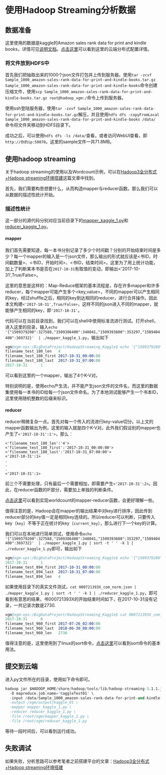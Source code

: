 # 使用Hadoop Streaming分析数据


## 数据准备 

这里使用的数据是kaggle的Amazon sales rank data for print and kindle books，详情可见[说明文档](../Documentations/Kaggle_amazon-sales-rank-data-for-print-and-kindle-books.md)。[点击这里](../Documentations/Hadoop_distribute.md)可以看到这里的云端分布式配置详情。


### 将文件放到HDFS中

首先我们把抽取出来的1000个json文件打包并上传到服务器。使用`tar -zcvf Sample_1000_amazon-sales-rank-data-for-print-and-kindle-books.tar.gz Sample_1000_amazon-sales-rank-data-for-print-and-kindle-books`命令创建压缩文件，使用`scp Sample_1000_amazon-sales-rank-data-for-print-and-kindle-books.tar.gz root@hadoop_xgm:/`命令上传到服务器。  

使用ssh登陆服务器，使用`tar -zxvf Sample_1000_amazon-sales-rank-data-for-print-and-kindle-books.tar.gz`解压，并且使用`hdfs dfs -copyFromLocal Sample_1000_amazon-sales-rank-data-for-print-and-kindle-books /data/` 命令将文件夹移动到HDFS目录下。  

成功之后，可以使用`hdfs dfs -ls /data/`查看，或者访问WebUI查看，即`http://你的ip:50070`。这里的sample文件一共71.8MB。

## 使用hadoop streaming

关于hadoop streaming的使用以及Wordcount示例，可以在[Hadoop3全分布式+Hadoop streaming环境搭建](../Documentations/Hadoop_distribute.md)这篇文章中找到。  

首先，我们需要构思想要什么，从而构造mapper与reducer函数。那么我们可以从数据的描述性统计开始。


### 描述性统计

这一部分的源代码分别对应当前目录下的[mapper_kaggle_1.py](./mapper_kaggle_1.py)和[reducer_kaggle_1.py](./reducer_kaggle_1.py)。  

#### mapper

我们首先需要知道，每一本书分别记录了多少个时间戳？分别的开始结束时间是多少？每一个mapper的输入是一个json文件，那么输出的形式就应该是<书ID，时间戳数量>、<书ID，开始时间>、<书ID，结束时间>。这里为了用上统计功能，加上了判断某本书是否在`2017-10-31`有取值的变动，即输出<'2017-10-31',True/False>。  

这里的意思是这样的：Map-Reduce框架的基本流程是，存在许多mapper和许多reducer，每个mapper可能产生多个<key,value>，不同的mapper可以产生相同的key，经过shuffle之后，相同的key到达相同的reducer，进行合并操作。因此本文构建`<'2017-10-31',True/False>`，这样不同的json进入不同的mapper，就能够产生相同的key，即`'2017-10-31'`。  

代码可以在当前目录找到，我们可以在shell中使用标准流进行测试。打开shell，进入这里的目录，输入`echo '{"1509379200":327588,"1509386400":348041,"1509393600":353297,"1509404400":369732}'  | ./mapper_kaggle_1.py`，输出如下
```s
xgm@xgm-xps:/BigDataProject/HadoopStreaming_Kaggle$ echo '{"1509379200":327588,"1509386400":348041,"1509393600":353297,"1509404400":369732}'  | ./mapper_kaggle_1.py
filename_test_180_len   4
filename_test_180_first 2017-10-31_00:00:00
filename_test_180_last  2017-10-31_07:00:00
2017-10-31      1
```
可以看到这里的一个mapper，输出了4个K-V对。  

特别说明的是，使用echo产生流，并不能产生json文件的文件名，而这里的数据集使用每一本书的ID给每一个json文件命名。为了本地测试能够产生一个书本ID，这里使用随机整数的后缀来标识。


#### reducer

reducer稍微复杂一点。首先对每一个传入的流进行key-value切分。以上文的mapper函数输出为例，这里的输入就是四个K-V对。此外我们假设别的mapper也产生了`<'2017-10-31':1'>`，那么：
```
<'filename_test_180_len':'4'>
<'filename_test_180_first':'2017-10-31_00:00:00'>
<'filename_test_180_last':'2017-10-31_07:00:00'>
<'2017-10-31':1>
.
.
.
<'2017-10-31':1>
```
前三个不需要处理，只有最后一个需要相加，即需要产生`<'2017-10-31':2>`。因此，在reducer函数的IF部分，需要加上单独的判断条件。  

[点击这里](https://github.com/daviddwlee84/RaspPi-Cluster/tree/master/Example/MapReduce/GeneralWordCount)可以看到实现worldcount的mapper-reducer函数，会更好理解一些。  

值得注意的是，Hadoop会在mapper的输出结果中对key进行排序，因此传到reducer部分的key值一定是相同key连续的。所以reducer可以判断，只要传入key（`key`）不等于正在统计的key（`current_key`），那么进行下一个key的计算。  

我们可以在本地进行简单测试，使用命令`echo '{"1509379200":327588,"1509386400":348041,"1509393600":353297,"1509404400":369732}'  | ./mapper_kaggle_1.py | sort -t ' ' -k 1 | ./reducer_kaggle_1.py`即可，输出如下
```s
xgm@xgm-xps:/BigDataProject/HadoopStreaming_Kaggle$ echo '{"1509379200":327588,"1509386400":348041,"1509393600":353297,"1509404400":369732}'  | ./mapper_kaggle_1.py | sort -t '\t' -k 1 | ./reducer_kaggle_1.py
2017-10-31      1
filename_test_894_first 2017-10-31_00:00:00
filename_test_894_last  2017-10-31_07:00:00
filename_test_894_len   4
```

如果使用目录下的真实文件测试，`cat 000721393X_com_norm.json | ./mapper_kaggle_1.py | sort -t ' ' -k 1 | ./reducer_kaggle_1.py`，即可看到有意思的结果，书000721393X的开始结束时间如下，在2017-10-31没有记录，一共记录次数是2730.
```s
xgm@xgm-xps:/BigDataProject/HadoopStreaming_Kaggle$ cat 000721393X_com_norm.json |  ./mapper_kaggle_1.py | sort -t ' ' -k 1 | ./reducer_kaggle_1.py
2017-10-31      0
filename_test_960_first 2017-07-26_02:00:00
filename_test_960_last  2018-06-30_08:00:00
filename_test_960_len   2730
```

值得注意的是，这里使用到了linux的sort命令，[点击这里](https://www.cnblogs.com/fulucky/p/8022718.html)可以看到sort命令的基本用法。

## 提交到云端


进入py文件所在的目录，使用如下命令即可。
```s
hadoop jar $HADOOP_HOME/share/hadoop/tools/lib/hadoop-streaming-3.1.1.jar \
  -D mapreduce.job.name='KaggleTest01' \
  -input /data/Sample_1000_amazon-sales-rank-data-for-print-and-kindle-books/Sample_ranks_norm/*.json \
  -output /xgm/output/kaggle_01 \
  -mapper mapper_kaggle_1.py \
  -reducer reducer_kaggle_1.py \
  -file /root/xgm/mapper_kaggle_1.py \
  -file /root/xgm/reducer_kaggle_1.py
```
等待一段时间后，可以看到运行成功。



## 失败调试

如果失败，分析思路可以参考笔者之前搭建平台的文章：[Hadoop3全分布式+Hadoop streaming环境搭建](../Documentations/Hadoop_distribute.md)



